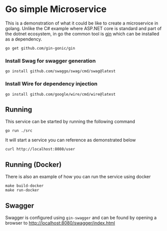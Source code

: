 Go simple Microservice
====================================

This is a demonstration of what it could be like to create a microservice
in golang.  Unlike the C# example where ASP.NET core is standard and part
of the dotnet ecosystem, in go the common tool is [gin](https://gin-gonic.com/)
which can be installed as a dependency.

    go get github.com/gin-gonic/gin

### Install Swag for swagger generation

    go install github.com/swaggo/swag/cmd/swag@latest

### Install Wire for dependency injection

    go install github.com/google/wire/cmd/wire@latest

Running
------------------------------------

This service can be started by running the following command

    go run ./src

It will start a service you can reference as demonstrated below

    curl http://localhost:8080/user

Running (Docker)
-------------------------------------

There is also an example of how you can run the service using
docker

    make build-docker
    make run-docker

Swagger
--------------------------------------

Swagger is configured using `gin-swagger` and can be found by opening
a browser to [http://localhost:8080/swagger/index.html](http://localhost:8080/swagger/index.html)
